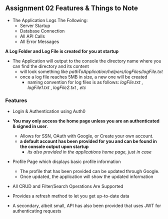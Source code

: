 ## Assignment 02 Features & Things to Note

- The Application Logs The Following:
  - Server Startup
  - Database Connection
  - All API Calls
  - All Error Messages

**A Log Folder and Log File is created for you at startup**

- The Application will output to the console the directory name where you can find the directory and its content
  - will look something like _pathToApplication/helpers/logFiles/logFile.txt_
  - once a log file reaches 5MB in size, a new one will be created
    - naming convention for log files is as follows: _logFile.txt_ , _logFile1.txt_ , _logFile2.txt_ , _etc_

### Features

- Login & Authentication using Auth0
- **You may only access the home page unless you are an authenticated & signed in user**.

  - Allows for SSN, OAuth with Google, or Create your own account.
  - **a default account has been provided for you and can be found in the console output upon startup**
    - _its also provided in the applications home page, just in case_

- Profile Page which displays basic profile information

  - The profile that has been provided can be updated through Google.
  - Once updated, the application will show the updated information

- All CRUD and Filter/Search Operations Are Supported
- Provides a refresh method to let you get up-to-date data

- A secondary, albeit small, API has also been provided that uses JWT for authenticating requests
